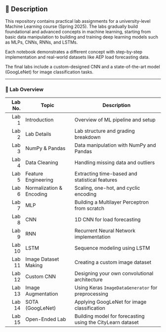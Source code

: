 ## 📘 Description

This repository contains practical lab assignments for a university-level Machine Learning course (Spring 2025). The labs gradually build foundational and advanced concepts in machine learning, starting from basic data manipulation to building and training deep learning models such as MLPs, CNNs, RNNs, and LSTMs.

Each notebook demonstrates a different concept with step-by-step implementation and real-world datasets like AEP load forecasting data.

The final labs include a custom-designed CNN and a state-of-the-art model (GoogLeNet) for image classification tasks.

---

### 🧪 Lab Overview

| Lab No. | Topic                                | Description                                         |
|--------:|--------------------------------------|-----------------------------------------------------|
| Lab 1   | Introduction                         | Overview of ML pipeline and setup                   |
| Lab 2   | Lab Details                          | Lab structure and grading breakdown                 |
| Lab 3   | NumPy & Pandas                       | Data manipulation with NumPy and Pandas             |
| Lab 4   | Data Cleaning                        | Handling missing data and outliers                  |
| Lab 5   | Feature Engineering                  | Extracting time-based and statistical features      |
| Lab 6   | Normalization & Encoding             | Scaling, one-hot, and cyclic encoding               |
| Lab 7   | MLP                                  | Building a Multilayer Perceptron from scratch       |
| Lab 8   | CNN                                  | 1D CNN for load forecasting                         |
| Lab 9   | RNN                                  | Recurrent Neural Network implementation             |
| Lab 10  | LSTM                                 | Sequence modeling using LSTM                        |
| Lab 11  | Image Dataset Making                 | Creating a custom image dataset                     |
| Lab 12  | Custom CNN                           | Designing your own convolutional architecture       |
| Lab 13  | Image Augmentation                   | Using Keras `ImageDataGenerator` for preprocessing  |
| Lab 14  | SOTA (GoogLeNet)                     | Applying GoogLeNet for image classification         |
| Lab 15  | Open-Ended Lab                       | Building model for forecasting using the CityLearn dataset|

